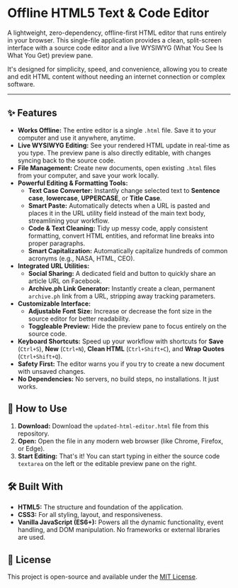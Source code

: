 # Offline HTML5 Text & Code Editor

A lightweight, zero-dependency, offline-first HTML editor that runs entirely in your browser. This single-file application provides a clean, split-screen interface with a source code editor and a live WYSIWYG (What You See Is What You Get) preview pane.

It's designed for simplicity, speed, and convenience, allowing you to create and edit HTML content without needing an internet connection or complex software.

---

## ✨ Features

* **Works Offline:** The entire editor is a single `.html` file. Save it to your computer and use it anywhere, anytime.
* **Live WYSIWYG Editing:** See your rendered HTML update in real-time as you type. The preview pane is also directly editable, with changes syncing back to the source code.
* **File Management:** Create new documents, open existing `.html` files from your computer, and save your work locally.
* **Powerful Editing & Formatting Tools:**
    * **Text Case Converter:** Instantly change selected text to **Sentence case**, **lowercase**, **UPPERCASE**, or **Title Case**.
    * **Smart Paste:** Automatically detects when a URL is pasted and places it in the URL utility field instead of the main text body, streamlining your workflow.
    * **Code & Text Cleaning:** Tidy up messy code, apply consistent formatting, convert HTML entities, and reformat line breaks into proper paragraphs.
    * **Smart Capitalization:** Automatically capitalize hundreds of common acronyms (e.g., NASA, HTML, CEO).
* **Integrated URL Utilities:**
    * **Social Sharing:** A dedicated field and button to quickly share an article URL on Facebook.
    * **Archive.ph Link Generator:** Instantly create a clean, permanent `archive.ph` link from a URL, stripping away tracking parameters.
* **Customizable Interface:**
    * **Adjustable Font Size:** Increase or decrease the font size in the source editor for better readability.
    * **Toggleable Preview:** Hide the preview pane to focus entirely on the source code.
* **Keyboard Shortcuts:** Speed up your workflow with shortcuts for **Save** (`Ctrl+S`), **New** (`Ctrl+N`), **Clean HTML** (`Ctrl+Shift+C`), and **Wrap Quotes** (`Ctrl+Shift+Q`).
* **Safety First:** The editor warns you if you try to create a new document with unsaved changes.
* **No Dependencies:** No servers, no build steps, no installations. It just works.

## 🚀 How to Use

1.  **Download:** Download the `updated-html-editor.html` file from this repository.
2.  **Open:** Open the file in any modern web browser (like Chrome, Firefox, or Edge).
3.  **Start Editing:** That's it! You can start typing in either the source code `textarea` on the left or the editable preview pane on the right.

## 🛠️ Built With

* **HTML5:** The structure and foundation of the application.
* **CSS3:** For all styling, layout, and responsiveness.
* **Vanilla JavaScript (ES6+):** Powers all the dynamic functionality, event handling, and DOM manipulation. No frameworks or external libraries are used.

## 📄 License

This project is open-source and available under the [MIT License](https://opensource.org/licenses/MIT).
